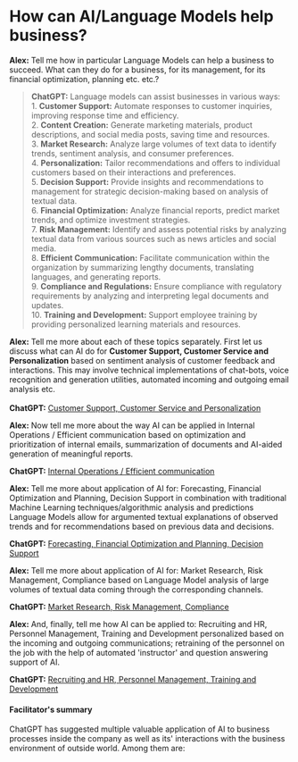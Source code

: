 # How can AI/Language Models help business?

<b>Alex:</b> Tell me how in particular Language Models can help a business to succeed. What can they do for a business, for its management, for its financial optimization, planning etc. etc.?<br>
> <b>ChatGPT:</b> Language models can assist businesses in various ways:<br>1. **Customer Support:** Automate responses to customer inquiries, improving response time and efficiency.<br>2. **Content Creation:** Generate marketing materials, product descriptions, and social media posts, saving time and resources.<br>3. **Market Research:** Analyze large volumes of text data to identify trends, sentiment analysis, and consumer preferences.<br>4. **Personalization:** Tailor recommendations and offers to individual customers based on their interactions and preferences.<br>5. **Decision Support:** Provide insights and recommendations to management for strategic decision-making based on analysis of textual data.<br>6. **Financial Optimization:** Analyze financial reports, predict market trends, and optimize investment strategies.<br>7. **Risk Management:** Identify and assess potential risks by analyzing textual data from various sources such as news articles and social media.<br>8. **Efficient Communication:** Facilitate communication within the organization by summarizing lengthy documents, translating languages, and generating reports.<br>9. **Compliance and Regulations:** Ensure compliance with regulatory requirements by analyzing and interpreting legal documents and updates.<br>10. **Training and Development:** Support employee training by providing personalized learning materials and resources.<br>

<b>Alex:</b> Tell me more about each of these topics separately. First let us discuss what can AI do for <b>Customer Support, Customer Service and Personalization</b> based on sentiment analysis of customer feedback and interactions. This may involve technical implementations of chat-bots, voice recognition and generation utilities, automated incoming and outgoing email analysis etc. <br><br>
<b>ChatGPT:</b> [Customer Support, Customer Service and Personalization](https://github.com/ai-dialogue-facilitator/how-can-ai-help-business/blob/main/chatgpt/customer_support_personalization.md)

<b>Alex:</b> Now tell me more about the way AI can be applied in Internal Operations / Efficient communication based on optimization and prioritization of internal emails, summarization of documents and AI-aided generation of meaningful reports.

<b>ChatGPT:</b> [Internal Operations / Efficient communication](https://github.com/ai-dialogue-facilitator/how-can-ai-help-business/blob/main/chatgpt/internal_operations_communication.md)

<b>Alex:</b> Tell me more about application of AI for: Forecasting, Financial Optimization and Planning, Decision Support in combination with traditional Machine Learning techniques/algorithmic analysis and predictions Language Models allow for argumented textual explanations of observed trends and for recommendations based on previous data and decisions.

<b>ChatGPT:</b> [Forecasting, Financial Optimization and Planning, Decision Support](https://github.com/ai-dialogue-facilitator/how-can-ai-help-business/blob/main/chatgpt/forecasting_optimization_planning.md)

<b>Alex:</b> Tell me more about application of AI for:  Market Research, Risk Management, Compliance based on Language Model analysis of large volumes of textual data coming through the corresponding channels.

<b>ChatGPT:</b> [Market Research, Risk Management, Compliance](https://github.com/ai-dialogue-facilitator/how-can-ai-help-business/blob/main/chatgpt/market_risk_compliance.md)

<b>Alex:</b> And, finally, tell me how AI can be applied to: Recruiting and HR, Personnel Management, Training and Development personalized based on the incoming and outgoing communications; retraining of the personnel on the job with the help of automated 'instructor' and question answering support of AI.

<b>ChatGPT:</b> [Recruiting and HR, Personnel Management, Training and Development](https://github.com/ai-dialogue-facilitator/how-can-ai-help-business/blob/main/chatgpt/recruiting_personnel_training.md)

#### Facilitator's summary
ChatGPT has suggested multiple valuable application of AI to business processes inside the company as well as its' interactions with the business environment of outside world. Among them are:

